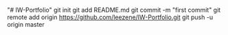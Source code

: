 "# IW-Portfolio"  git init git add README.md git commit -m "first commit" git remote add origin https://github.com/leezene/IW-Portfolio.git git push -u origin master
